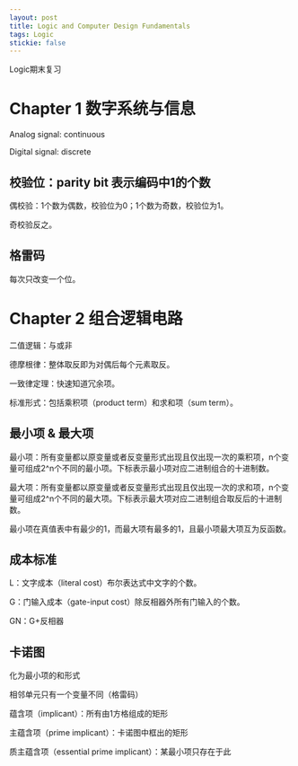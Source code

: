 ```yaml
---
layout: post
title: Logic and Computer Design Fundamentals
tags: Logic
stickie: false
---
```

Logic期末复习

# Chapter 1 数字系统与信息

Analog signal: continuous

Digital signal: discrete

## 校验位：parity bit 表示编码中1的个数

偶校验：1个数为偶数，校验位为0；1个数为奇数，校验位为1。

奇校验反之。

## 格雷码

每次只改变一个位。

# Chapter 2 组合逻辑电路

二值逻辑：与或非

德摩根律：整体取反即为对偶后每个元素取反。

一致律定理：快速知道冗余项。

标准形式：包括乘积项（product term）和求和项（sum term）。

## 最小项 & 最大项

最小项：所有变量都以原变量或者反变量形式出现且仅出现一次的乘积项，n个变量可组成2^n个不同的最小项。下标表示最小项对应二进制组合的十进制数。

最大项：所有变量都以原变量或者反变量形式出现且仅出现一次的求和项，n个变量可组成2^n个不同的最大项。下标表示最大项对应二进制组合取反后的十进制数。

最小项在真值表中有最少的1，而最大项有最多的1，且最小项最大项互为反函数。

## 成本标准

L：文字成本（literal cost）布尔表达式中文字的个数。

G：门输入成本（gate-input cost）除反相器外所有门输入的个数。

GN：G+反相器

## 卡诺图

化为最小项的和形式

相邻单元只有一个变量不同（格雷码）

蕴含项（implicant）：所有由1方格组成的矩形

主蕴含项（prime implicant）：卡诺图中框出的矩形

质主蕴含项（essential prime implicant）：某最小项只存在于此

